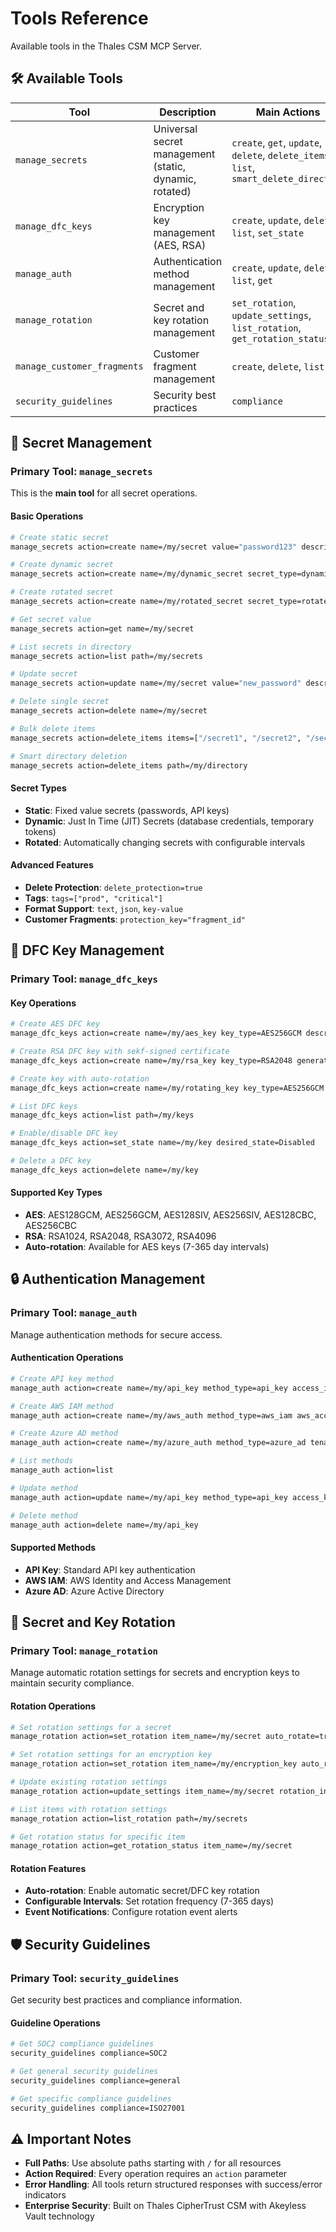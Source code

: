 # Tools Reference

Available tools in the Thales CSM MCP Server.

## 🛠️ **Available Tools**

| Tool | Description | Main Actions |
|------|-------------|--------------|
| `manage_secrets` | Universal secret management (static, dynamic, rotated) | `create`, `get`, `update`, `delete`, `delete_items`, `list`, `smart_delete_directory` |
| `manage_dfc_keys` | Encryption key management (AES, RSA) | `create`, `update`, `delete`, `list`, `set_state` |
| `manage_auth` | Authentication method management | `create`, `update`, `delete`, `list`, `get` |
| `manage_rotation` | Secret and key rotation management | `set_rotation`, `update_settings`, `list_rotation`, `get_rotation_status` |
| `manage_customer_fragments` | Customer fragment management | `create`, `delete`, `list` |
| `security_guidelines` | Security best practices | `compliance` |

## 🔐 **Secret Management**

### **Primary Tool: `manage_secrets`**
This is the **main tool** for all secret operations.

#### **Basic Operations**
```bash
# Create static secret
manage_secrets action=create name=/my/secret value="password123" description="Database password"

# Create dynamic secret
manage_secrets action=create name=/my/dynamic_secret secret_type=dynamic dynamic_type=mysql ttl=3600

# Create rotated secret
manage_secrets action=create name=/my/rotated_secret secret_type=rotated auto_rotate=true rotation_interval=86400

# Get secret value
manage_secrets action=get name=/my/secret

# List secrets in directory
manage_secrets action=list path=/my/secrets

# Update secret
manage_secrets action=update name=/my/secret value="new_password" description="Updated password"

# Delete single secret
manage_secrets action=delete name=/my/secret

# Bulk delete items
manage_secrets action=delete_items items=["/secret1", "/secret2", "/secret3"]

# Smart directory deletion
manage_secrets action=delete_items path=/my/directory
```

#### **Secret Types**
- **Static**: Fixed value secrets (passwords, API keys)
- **Dynamic**: Just In Time (JIT) Secrets (database credentials, temporary tokens)
- **Rotated**: Automatically changing secrets with configurable intervals

#### **Advanced Features**
- **Delete Protection**: `delete_protection=true`
- **Tags**: `tags=["prod", "critical"]`
- **Format Support**: `text`, `json`, `key-value`
- **Customer Fragments**: `protection_key="fragment_id"`

## 🔑 **DFC Key Management**

### **Primary Tool: `manage_dfc_keys`**

#### **Key Operations**
```bash
# Create AES DFC key
manage_dfc_keys action=create name=/my/aes_key key_type=AES256GCM description="Database encryption key"

# Create RSA DFC key with sekf-signed certificate
manage_dfc_keys action=create name=/my/rsa_key key_type=RSA2048 generate_self_signed_certificate=true certificate_ttl=90

# Create key with auto-rotation
manage_dfc_keys action=create name=/my/rotating_key key_type=AES256GCM auto_rotate=true rotation_interval=30

# List DFC keys
manage_dfc_keys action=list path=/my/keys

# Enable/disable DFC key
manage_dfc_keys action=set_state name=/my/key desired_state=Disabled

# Delete a DFC key
manage_dfc_keys action=delete name=/my/key
```

#### **Supported Key Types**
- **AES**: AES128GCM, AES256GCM, AES128SIV, AES256SIV, AES128CBC, AES256CBC
- **RSA**: RSA1024, RSA2048, RSA3072, RSA4096
- **Auto-rotation**: Available for AES keys (7-365 day intervals)

## 🔒 **Authentication Management**

### **Primary Tool: `manage_auth`**
Manage authentication methods for secure access.

#### **Authentication Operations**
```bash
# Create API key method
manage_auth action=create name=/my/api_key method_type=api_key access_id="your_id" access_key="your_key"

# Create AWS IAM method
manage_auth action=create name=/my/aws_auth method_type=aws_iam aws_access_key_id="AKIA..." aws_secret_access_key="..." aws_region="us-east-1"

# Create Azure AD method
manage_auth action=create name=/my/azure_auth method_type=azure_ad tenant_id="..." client_id="..." client_secret="..."

# List methods
manage_auth action=list

# Update method
manage_auth action=update name=/my/api_key method_type=api_key access_key="new_key"

# Delete method
manage_auth action=delete name=/my/api_key
```

#### **Supported Methods**
- **API Key**: Standard API key authentication
- **AWS IAM**: AWS Identity and Access Management
- **Azure AD**: Azure Active Directory

## 🔄 **Secret and Key Rotation**

### **Primary Tool: `manage_rotation`**
Manage automatic rotation settings for secrets and encryption keys to maintain security compliance.

#### **Rotation Operations**
```bash
# Set rotation settings for a secret
manage_rotation action=set_rotation item_name=/my/secret auto_rotate=true rotation_interval=30

# Set rotation settings for an encryption key
manage_rotation action=set_rotation item_name=/my/encryption_key auto_rotate=true rotation_interval=90

# Update existing rotation settings
manage_rotation action=update_settings item_name=/my/secret rotation_interval=60

# List items with rotation settings
manage_rotation action=list_rotation path=/my/secrets

# Get rotation status for specific item
manage_rotation action=get_rotation_status item_name=/my/secret
```

#### **Rotation Features**
- **Auto-rotation**: Enable automatic secret/DFC key rotation
- **Configurable Intervals**: Set rotation frequency (7-365 days)
- **Event Notifications**: Configure rotation event alerts

## 🛡️ **Security Guidelines**

### **Primary Tool: `security_guidelines`**
Get security best practices and compliance information.

#### **Guideline Operations**
```bash
# Get SOC2 compliance guidelines
security_guidelines compliance=SOC2

# Get general security guidelines
security_guidelines compliance=general

# Get specific compliance guidelines
security_guidelines compliance=ISO27001
```

## ⚠️ **Important Notes**

- **Full Paths**: Use absolute paths starting with `/` for all resources
- **Action Required**: Every operation requires an `action` parameter
- **Error Handling**: All tools return structured responses with success/error indicators
- **Enterprise Security**: Built on Thales CipherTrust CSM with Akeyless Vault technology